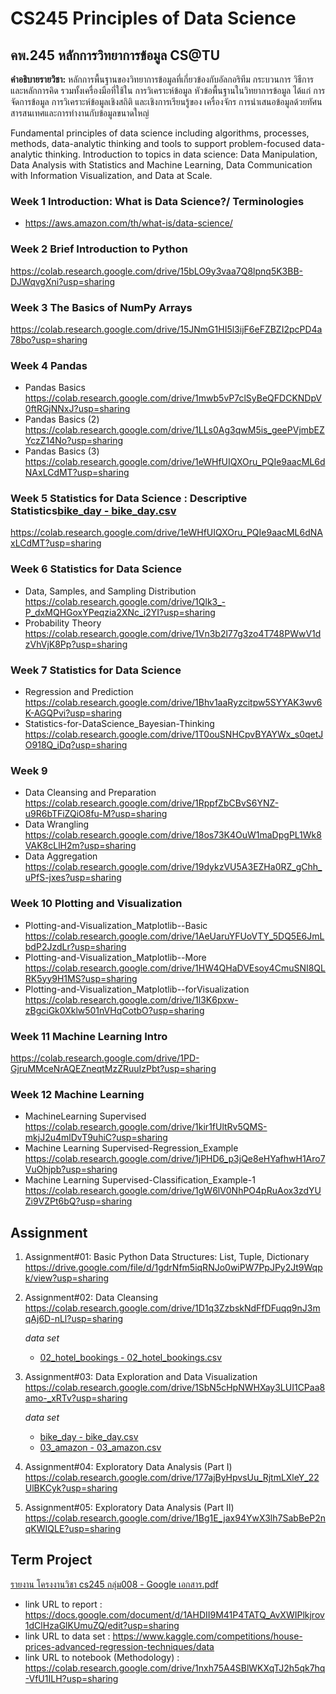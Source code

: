 # CS245 Principles of Data Science
## คพ.245 หลักการวิทยาการข้อมูล  CS@TU
**คำอธิบายรายวิชา:**
หลักการพื้นฐานของวิทยาการข้อมูลที่เกี่ยวข้องกับอัลกอริทีม กระบวนการ วิธีการและหลักการคิด รวมทั้งเครื่องมือที่ใช้ใน
การวิเคราะห์ข้อมูล หัวข้อพื้นฐานในวิทยาการข้อมูล ได้แก่ การจัดการข้อมูล การวิเคราะห์ข้อมูลเชิงสถิติ และเชิงการเรียนรู้ของ
เครื่องจักร การนำเสนอข้อมูลด้วยทัศนสารสนเทศและการทำงานกับข้อมูลขนาดใหญ่

Fundamental principles of data science including algorithms, processes, methods, data-analytic thinking and tools to support problem-focused data-analytic thinking. Introduction to topics in data science: Data Manipulation, Data Analysis with Statistics and Machine Learning, Data Communication with Information Visualization, and Data at Scale.

### Week 1 Introduction: What is Data Science?/ Terminologies
* https://aws.amazon.com/th/what-is/data-science/
### Week 2 Brief Introduction to Python
 https://colab.research.google.com/drive/15bLO9y3vaa7Q8lpnq5K3BB-DJWqvgXni?usp=sharing
### Week 3 The Basics of NumPy Arrays
https://colab.research.google.com/drive/15JNmG1HI5l3ijF6eFZBZI2pcPD4a78bo?usp=sharing
### Week 4 Pandas
* Pandas Basics https://colab.research.google.com/drive/1mwb5vP7clSyBeQFDCKNDpV0ftRGjNNxJ?usp=sharing
* Pandas Basics (2) https://colab.research.google.com/drive/1LLs0Ag3qwM5is_geePVjmbEZYczZ14No?usp=sharing
* Pandas Basics (3)
https://colab.research.google.com/drive/1eWHfUIQXOru_PQIe9aacML6dNAxLCdMT?usp=sharing
### Week 5 Statistics for Data Science : Descriptive Statistics[bike_day - bike_day.csv](https://github.com/NatthanichaBoonluea/CS-245-Principles-of-Data-Science/files/10352824/bike_day.-.bike_day.csv)

https://colab.research.google.com/drive/1eWHfUIQXOru_PQIe9aacML6dNAxLCdMT?usp=sharing
### Week 6 Statistics for Data Science
- Data, Samples, and Sampling Distribution
https://colab.research.google.com/drive/1Qlk3_-P_dxMQHGoxYPeqzia2XNc_i2YI?usp=sharing
- Probability Theory https://colab.research.google.com/drive/1Vn3b2l77g3zo4T748PWwV1dzVhVjK8Pp?usp=sharing
### Week 7 Statistics for Data Science
- Regression and Prediction 
https://colab.research.google.com/drive/1Bhv1aaRyzcitpw5SYYAK3wv6K-AGQPvi?usp=sharing
- Statistics-for-DataScience_Bayesian-Thinking https://colab.research.google.com/drive/1T0ouSNHCpvBYAYWx_s0qetJO918Q_iDq?usp=sharing
### Week 9 
- Data Cleansing and Preparation  https://colab.research.google.com/drive/1RppfZbCBvS6YNZ-u9R6bTFiZQiO8fu-M?usp=sharing
- Data Wrangling https://colab.research.google.com/drive/18os73K4OuW1maDpgPL1Wk8VAK8cLlH2m?usp=sharing
- Data Aggregation https://colab.research.google.com/drive/19dykzVU5A3EZHa0RZ_gChh_uPfS-jxes?usp=sharing
### Week 10 Plotting and Visualization
- Plotting-and-Visualization_Matplotlib--Basic https://colab.research.google.com/drive/1AeUaruYFUoVTY_5DQ5E6JmLbdP2JzdLr?usp=sharing
- Plotting-and-Visualization_Matplotlib--More https://colab.research.google.com/drive/1HW4QHaDVEsoy4CmuSNI8QLRK5yy9H1MS?usp=sharing
- Plotting-and-Visualization_Matplotlib--forVisualization
https://colab.research.google.com/drive/1l3K6pxw-zBgciGk0Xklw501nVHqCotbO?usp=sharing
### Week 11 Machine Learning Intro 
https://colab.research.google.com/drive/1PD-GjruMMceNrAQEZneqtMzZRuuIzPbt?usp=sharing
### Week 12 Machine Learning
- MachineLearning Supervised
https://colab.research.google.com/drive/1kir1fUltRv5QMS-mkjJ2u4mlDvT9uhiC?usp=sharing
- Machine Learning Supervised-Regression_Example
https://colab.research.google.com/drive/1jPHD6_p3jQe8eHYafhwH1Aro7VuOhjpb?usp=sharing
- Machine Learning Supervised-Classification_Example-1
https://colab.research.google.com/drive/1gW6lV0NhPO4pRuAox3zdYUZi9VZPt6bQ?usp=sharing
## Assignment 
1. Assignment#01: Basic Python Data Structures: List, Tuple, Dictionary https://drive.google.com/file/d/1gdrNfm5iqRNJo0wiPW7PpJPy2Jt9Wqpk/view?usp=sharing
2. Assignment#02: Data Cleansing https://colab.research.google.com/drive/1D1q3ZzbskNdFfDFuqq9nJ3mqAj6D-nLl?usp=sharing
   
   *data set* 
     - [02_hotel_bookings - 02_hotel_bookings.csv](https://github.com/NatthanichaBoonluea/CS-245-Principles-of-Data-Science/files/10352848/02_hotel_bookings.-.02_hotel_bookings.csv)

3. Assignment#03: Data Exploration and Data Visualization https://colab.research.google.com/drive/1SbN5cHpNWHXay3LUI1CPaa8amo-_xRTv?usp=sharing
   
   *data set*
      - [bike_day - bike_day.csv](https://github.com/NatthanichaBoonluea/CS-245-Principles-of-Data-Science/files/10352826/bike_day.-.bike_day.csv)
      - [03_amazon - 03_amazon.csv](https://github.com/NatthanichaBoonluea/CS-245-Principles-of-Data-Science/files/10352829/03_amazon.-.03_amazon.csv)
4. Assignment#04: Exploratory Data Analysis (Part I) 
https://colab.research.google.com/drive/177ajByHpvsUu_RjtmLXleY_22UlBKCyk?usp=sharing
5. Assignment#05: Exploratory Data Analysis (Part II)
https://colab.research.google.com/drive/1Bg1E_jax94YwX3lh7SabBeP2nqKWIQLE?usp=sharing

## Term Project
[รายงาน โครงงานวิชา cs245 กลุ่ม008 - Google เอกสาร.pdf](https://github.com/NatthanichaBoonluea/CS-245-Principles-of-Data-Science/files/10353307/cs245.008.-.Google.pdf)
 * link URL to report : https://docs.google.com/document/d/1AHDII9M41P4TATQ_AvXWIPlkjrov1dClHzaGlKUmuZQ/edit?usp=sharing
 * link URL to data set : https://www.kaggle.com/competitions/house-prices-advanced-regression-techniques/data
 * link URL to notebook (Methodology) : https://colab.research.google.com/drive/1nxh75A4SBlWKXqTJ2h5qk7hq-VfU1ILH?usp=sharing
